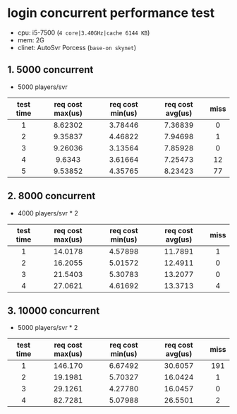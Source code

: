 # login concurrent performance test

- cpu: i5-7500 (`4 core|3.40GHz|cache 6144 KB`)
- mem: 2G
- clinet: AutoSvr Porcess (`base-on skynet`)

## 1. 5000 concurrent

- 5000 players/svr

| test time |  req cost max(us)  | req cost min(us) |  req cost avg(us) | miss |
| :-------: | :----------------: | :--------------: |  :--------------: | :---:|
|      1    |       8.62302      |    3.78446       |      7.36839      |   0  |
|      2    |       9.35837      |    4.46822       |      7.94698      |   1  |
|      3    |       9.26036      |    3.13564       |      7.85928      |   0  |
|      4    |       9.6343       |    3.61664       |      7.25473      |   12 |
|      5    |       9.53852      |    4.35765       |      8.23423      |   77 |

## 2. 8000 concurrent

- 4000 players/svr * 2

| test time |  req cost max(us)  | req cost min(us) |  req cost avg(us) | miss |
| :-------: | :----------------: | :--------------: |  :--------------: | :---:|
|      1    |       14.0178      |    4.57898       |      11.7891      |   1  |
|      2    |       16.2055      |    5.01572       |      12.4911      |   0  |
|      3    |       21.5403      |    5.30783       |      13.2077      |   0  |
|      4    |       27.0621      |    4.61692       |      13.3713      |   4  |

## 3. 10000 concurrent

- 5000 players/svr * 2

| test time |  req cost max(us)  | req cost min(us) |  req cost avg(us) | miss |
| :-------: | :----------------: | :--------------: |  :--------------: | :---:|
|      1    |       146.170      |    6.67492       |      30.6057      |  191 |
|      2    |       19.1981      |    5.70327       |      16.0424      |   1  |
|      3    |       29.1261      |    4.27780       |      16.0457      |   0  |
|      4    |       82.7281      |    5.07988       |      26.5501      |   2  |
